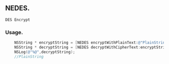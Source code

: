 ## NEDES.

`DES Encrypt`

### Usage.

```objective-c
    NSString * encryptString = [NEDES encryptWithPlainText:@"PlainString"];
    NSString * decryptString = [NEDES decryptWithCipherText:encryptString];
    NSLog(@"%@",decryptString);
    //PlainString
```

